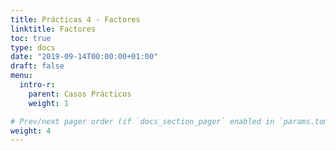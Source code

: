 ```yaml
---
title: Prácticas 4 - Factores
linktitle: Factores
toc: true
type: docs
date: "2019-09-14T00:00:00+01:00"
draft: false
menu:
  intro-r:
    parent: Casos Prácticos
    weight: 1

# Prev/next pager order (if `docs_section_pager` enabled in `params.toml`)
weight: 4
---
```

